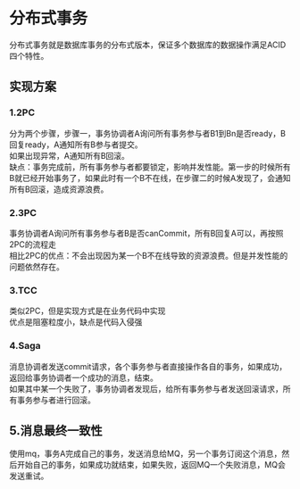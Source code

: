 # 分布式事务
分布式事务就是数据库事务的分布式版本，保证多个数据库的数据操作满足ACID四个特性。
## 实现方案
### 1.2PC
分为两个步骤，步骤一，事务协调者A询问所有事务参与者B1到Bn是否ready，B回复ready，A通知所有B参与者提交。  
如果出现异常，A通知所有B回滚。  
缺点：事务完成前，所有事务参与者都要锁定，影响并发性能。第一步的时候所有B就已经开始事务了，如果此时有一个B不在线，在步骤二的时候A发现了，会通知所有B回滚，造成资源浪费。
### 2.3PC
事务协调者A询问所有事务参与者B是否canCommit，所有B回复A可以，再按照2PC的流程走  
相比2PC的优点：不会出现因为某一个B不在线导致的资源浪费。但是并发性能的问题依然存在。
### 3.TCC
类似2PC，但是实现方式是在业务代码中实现  
优点是阻塞粒度小，缺点是代码入侵强
### 4.Saga
消息协调者发送commit请求，各个事务参与者直接操作各自的事务，如果成功，返回给事务协调者一个成功的消息，结束。  
如果其中某一个失败了，事务协调者发现后，给所有事务参与者发送回滚请求，所有事务参与者进行回滚。  
## 5.消息最终一致性
使用mq，事务A完成自己的事务，发送消息给MQ，另一个事务订阅这个消息，然后开始自己的事务，如果成功就结束，如果失败，返回MQ一个失败消息，MQ会发送重试。

 
